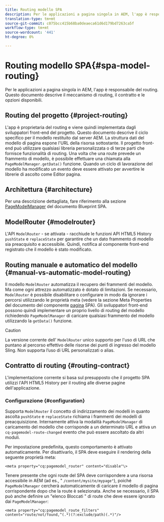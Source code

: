 ```yaml
---
title: Routing modello SPA
description: Per le applicazioni a pagina singola in AEM, l'app è responsabile del routing. Questo documento descrive il meccanismo di routing, il contratto e le opzioni disponibili.
translation-type: tm+mt
source-git-commit: c075bcc415b68ba0deaeca61d6d179bd7263ca5f
workflow-type: tm+mt
source-wordcount: '441'
ht-degree: 0%

---
```



# Routing modello SPA{#spa-model-routing}

Per le applicazioni a pagina singola in AEM, l&#39;app è responsabile del routing. Questo documento descrive il meccanismo di routing, il contratto e le opzioni disponibili.

## Routing del progetto {#project-routing}

L&#39;app è proprietaria del routing e viene quindi implementata dagli sviluppatori front-end del progetto. Questo documento descrive il ciclo specifico per il modello restituito dal server AEM. La struttura dati del modello di pagina espone l&#39;URL della risorsa sottostante. Il progetto front-end può utilizzare qualsiasi libreria personalizzata o di terze parti che fornisce funzionalità di routing. Una volta che una route prevede un frammento di modello, è possibile effettuare una chiamata alla `PageModelManager.getData()` funzione. Quando un ciclo di lavorazione del modello ha modificato un evento deve essere attivato per avvertire le librerie di ascolto come Editor pagina.

## Architettura {#architecture}

Per una descrizione dettagliata, fare riferimento alla sezione [PageModelManager](blueprint.md#pagemodelmanager) del documento Blueprint SPA.

## ModelRouter {#modelrouter}

L&#39;API `ModelRouter` - se attivata - racchiude le funzioni API HTML5 History `pushState` e `replaceState` per garantire che un dato frammento di modello sia preacquisito e accessibile. Quindi, notifica al componente front-end registrato che il modello è stato modificato.

## Routing manuale e automatico del modello {#manual-vs-automatic-model-routing}

Il modello `ModelRouter` automatizza il recupero dei frammenti del modello. Ma come ogni attrezzo automatizzato è dotato di limitazioni. Se necessario, `ModelRouter` è possibile disabilitare o configurare in modo da ignorare i percorsi utilizzando le proprietà meta (vedere la sezione Meta Properties del documento del componente [pagina](page-component.md) SPA). Gli sviluppatori front-end possono quindi implementare un proprio livello di routing del modello richiedendo `PageModelManager` di caricare qualsiasi frammento del modello utilizzando la `getData()` funzione.

>[!CAUTION]
>
>La versione corrente dell&#39; `ModelRouter` unico supporto per l&#39;uso di URL che puntano al percorso effettivo delle risorse dei punti di ingresso del modello Sling. Non supporta l’uso di URL personalizzati o alias.

## Contratto di routing {#routing-contract}

L&#39;implementazione corrente si basa sul presupposto che il progetto SPA utilizzi l&#39;API HTML5 History per il routing alle diverse pagine dell&#39;applicazione.

### Configurazione {#configuration}

Supporta `ModelRouter` il concetto di indirizzamento dei modelli in quanto ascolta `pushState` e `replaceState` richiama i frammenti dei modelli di preacquisizione. Internamente attiva la modalità `PageModelManager` di caricamento del modello che corrisponde a un determinato URL e attiva un `cq-pagemodel-route-changed` evento che può essere ascoltato da altri moduli.

Per impostazione predefinita, questo comportamento è attivato automaticamente. Per disattivarlo, il SPA deve eseguire il rendering della seguente proprietà meta:

```
<meta property="cq:pagemodel_router" content="disable"\>
```

Tenere presente che ogni route del SPA deve corrispondere a una risorsa accessibile in AEM (ad es., &quot; `/content/mysite/mypage"`), poiché `PageModelManager` cercherà automaticamente di caricare il modello di pagina corrispondente dopo che la route è selezionata. Anche se necessario, il SPA può anche definire un &quot;elenco Bloccati &quot; di route che deve essere ignorato dai `PageModelManager`:

```
<meta property="cq:pagemodel_route_filters" content="route/not/found,^(.*)(?:exclude/path)(.*)"/>
```
